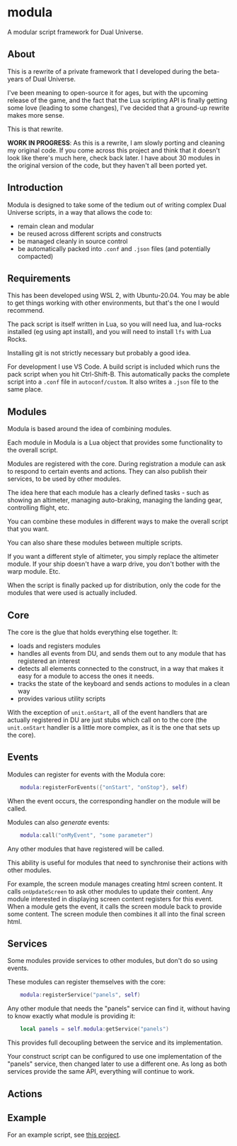 # modula

A modular script framework for Dual Universe.

## About

This is a rewrite of a private framework that I developed during the beta-years of Dual Universe.

I've been meaning to open-source it for ages, but with the upcoming release of the game, and the fact that the Lua scripting API is finally getting some love (leading to some changes), I've decided that a ground-up rewrite makes more sense.

This is that rewrite.

**WORK IN PROGRESS**: As this is a rewrite, I am slowly porting and cleaning my original code. If you come across this project and think that it doesn't look like there's much here, check back later. I have about 30 modules in the original version of the code, but they haven't all been ported yet.

## Introduction

Modula is designed to take some of the tedium out of writing complex Dual Universe scripts, in a way that allows the code to:

- remain clean and modular
- be reused across different scripts and constructs
- be managed cleanly in source control
- be automatically packed into `.conf` and `.json` files (and potentially compacted)

## Requirements

This has been developed using WSL 2, with Ubuntu-20.04. You may be able to get things working with other environments, but that's the one I would recommend.

The pack script is itself written in Lua, so you will need lua, and lua-rocks installed (eg using apt install), and you will need to install `lfs` with Lua Rocks.

Installing git is not strictly necessary but probably a good idea.

For development I use VS Code. A build script is included which runs the pack script when you hit Ctrl-Shift-B. This automatically packs the complete script into a `.conf` file in `autoconf/custom`. It also writes a `.json` file to the same place.

## Modules

Modula is based around the idea of combining modules.

Each module in Modula is a Lua object that provides some functionality to the overall script. 

Modules are registered with the core. During registration a module can ask to respond to certain events and actions. They can also publish their services, to be used by other modules. 

The idea here that each module has a clearly defined tasks - such as showing an altimeter, managing auto-braking, managing the landing gear, controlling flight, etc. 

You can combine these modules in different ways to make the overall script that you want. 

You can also share these modules between multiple scripts.

If you want a different style of altimeter, you simply replace the altimeter module. If your ship doesn't have a warp drive, you don't bother with the warp module. Etc. 

When the script is finally packed up for distribution, only the code for the modules that were used is actually included.

## Core

The core is the glue that holds everything else together. It:

- loads and registers modules
- handles all events from DU, and sends them out to any module that has registered an interest
- detects all elements connected to the construct, in a way that makes it easy for a module to access the ones it needs.
- tracks the state of the keyboard and sends actions to modules in a clean way
- provides various utility scripts

With the exception of `unit.onStart`, all of the event handlers that are actually registered in DU are just stubs which call on to the core (the `unit.onStart` handler is a little more complex, as it is the one that sets up the core).

## Events

Modules can register for events with the Modula core:

```lua
    modula:registerForEvents({"onStart", "onStop"}, self)
```

When the event occurs, the corresponding handler on the module will be called. 

Modules can also _generate_ events:

```lua
    modula:call("onMyEvent", "some parameter")
```

Any other modules that have registered will be called. 

This ability is useful for modules that need to synchronise their actions with other modules. 

For example, the screen module manages creating html screen content. It calls `onUpdateScreen` to ask other modules to update their content. Any module interested in displaying screen content registers for this event. When a module gets the event, it calls the screen module back to provide some content. The screen module then combines it all into the final screen html.

## Services

Some modules provide services to other modules, but don't do so using events.

These modules can register themselves with the core:

```lua
    modula:registerService("panels", self)
```

Any other module that needs the "panels" service can find it, without having to know exactly what module is providing it:

```lua
    local panels = self.modula:getService("panels")
```

This provides full decoupling between the service and its implementation. 

Your construct script can be configured to use one implementation of the "panels" service, then changed later to use a different one. As long as both services provide the same API, everything will continue to work.


## Actions



## Example

For an example script, see [this project](https://github.com/samedicorp/modula-test).

